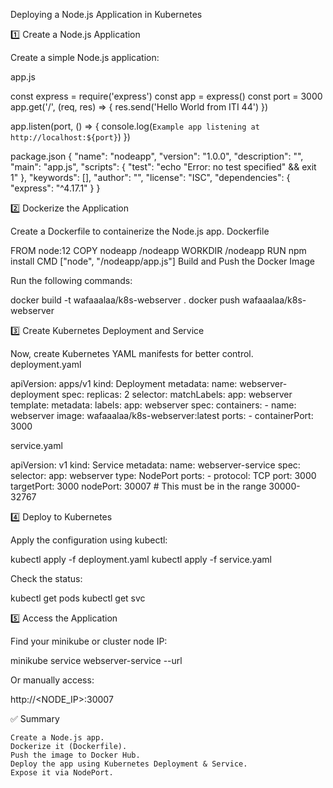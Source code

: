 Deploying a Node.js Application in Kubernetes

1️⃣ Create a Node.js Application

Create a simple Node.js application:

app.js

const express = require('express')
const app = express()
const port = 3000
app.get('/', (req, res) => {
    res.send('Hello World from ITI 44')
  })
  
  app.listen(port, () => {
    console.log(`Example app listening at http://localhost:${port}`)
  })

package.json
{
  "name": "nodeapp",
  "version": "1.0.0",
  "description": "",
  "main": "app.js",
  "scripts": {
    "test": "echo \"Error: no test specified\" && exit 1"
  },
  "keywords": [],
  "author": "",
  "license": "ISC",
  "dependencies": {
    "express": "^4.17.1"  }
}

2️⃣ Dockerize the Application

Create a Dockerfile to containerize the Node.js app.
Dockerfile

FROM node:12
COPY nodeapp /nodeapp
WORKDIR /nodeapp
RUN npm install
CMD ["node", "/nodeapp/app.js"]
Build and Push the Docker Image

Run the following commands:

docker build -t wafaaalaa/k8s-webserver .
docker push wafaaalaa/k8s-webserver

3️⃣ Create Kubernetes Deployment and Service

Now, create Kubernetes YAML manifests for better control.
deployment.yaml

apiVersion: apps/v1
kind: Deployment
metadata:
  name: webserver-deployment
spec:
  replicas: 2
  selector:
    matchLabels:
      app: webserver
  template:
    metadata:
      labels:
        app: webserver
    spec:
      containers:
      - name: webserver
        image: wafaaalaa/k8s-webserver:latest
        ports:
        - containerPort: 3000

service.yaml

apiVersion: v1
kind: Service
metadata:
  name: webserver-service
spec:
  selector:
    app: webserver
  type: NodePort
  ports:
    - protocol: TCP
      port: 3000
      targetPort: 3000
      nodePort: 30007  # This must be in the range 30000-32767

4️⃣ Deploy to Kubernetes

Apply the configuration using kubectl:

kubectl apply -f deployment.yaml
kubectl apply -f service.yaml

Check the status:

kubectl get pods
kubectl get svc

5️⃣ Access the Application

Find your minikube or cluster node IP:

minikube service webserver-service --url

Or manually access:

http://<NODE_IP>:30007

✅ Summary

    Create a Node.js app.
    Dockerize it (Dockerfile).
    Push the image to Docker Hub.
    Deploy the app using Kubernetes Deployment & Service.
    Expose it via NodePort.

